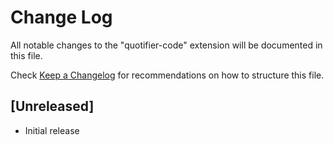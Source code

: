 # Change Log
All notable changes to the "quotifier-code" extension will be documented in this file.

Check [Keep a Changelog](http://keepachangelog.com/) for recommendations on how to structure this file.

## [Unreleased]
- Initial release